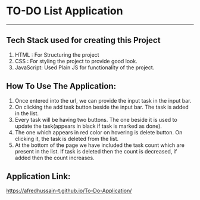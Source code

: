 # TO-DO List Application
-------------------------

## Tech Stack used for creating this Project

1. HTML : For Structuring the project
2. CSS : For styling the project to provide good look.
3. JavaScript: Used Plain JS for functionality of the project.

## How To Use The Application:

1. Once entered into the url, we can provide the input task in the input bar.
2. On clicking the add task button beside the input bar. The task is added in the list.
3. Every task will be having two buttons. The one beside it is used to update the task(appears in black if task is marked as done). 
4. The one which appears in red color on hovering is delete button. On clicking it, the task is deleted from the list.
5. At the bottom of the page we have included the task count which are present in the list. If task is deleted then the count is decreased, if added then the count increases.  

## Application Link:

https://afredhussain-t.github.io/To-Do-Application/
